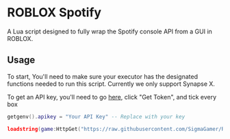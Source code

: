 # ROBLOX Spotify
A Lua script designed to fully wrap the Spotify console API from a GUI in ROBLOX.

## Usage

To start, You'll need to make sure your executor has the designated functions needed to run this script.
Currently we only support Synapse X.

To get an API key, you'll need to go [here](https://developer.spotify.com/console/get-users-currently-playing-track/), click "Get Token", and tick every box

```lua
getgenv().apikey = "Your API Key" -- Replace with your key

loadstring(game:HttpGet("https://raw.githubusercontent.com/SigmaGamer/ROBLOX-Spotify/main/main.lua"))()
```
